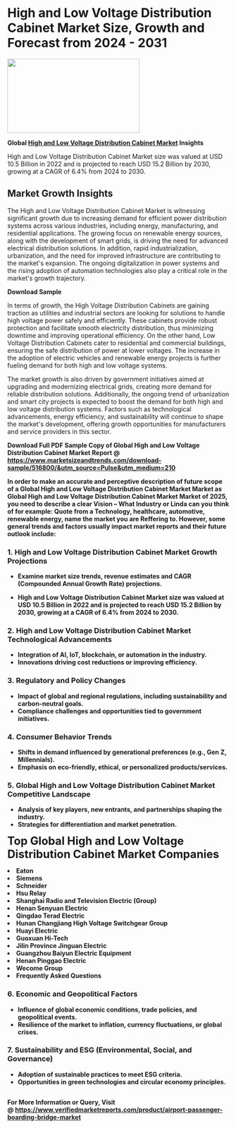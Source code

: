 <H1>High and Low Voltage Distribution Cabinet Market Size, Growth and Forecast from 2024 - 2031</H1><img class="aligncenter size-medium wp-image-584254" src="https://thirdeyenews.in/wp-content/uploads/2024/09/Global-Market-Research-300x168.jpeg" alt="" width="300" height="168" /><p><strong>Global&nbsp;<a href="https://www.marketsizeandtrends.com/download-sample/516800/&amp;utm_source=Pulse&amp;utm_medium=210">High and Low Voltage Distribution Cabinet Market</a> Insights</strong></p><p>High and Low Voltage Distribution Cabinet Market size was valued at USD 10.5 Billion in 2022 and is projected to reach USD 15.2 Billion by 2030, growing at a CAGR of 6.4% from 2024 to 2030.</p><p><h2>Market Growth Insights</h2> <p>The High and Low Voltage Distribution Cabinet Market is witnessing significant growth due to increasing demand for efficient power distribution systems across various industries, including energy, manufacturing, and residential applications. The growing focus on renewable energy sources, along with the development of smart grids, is driving the need for advanced electrical distribution solutions. In addition, rapid industrialization, urbanization, and the need for improved infrastructure are contributing to the market's expansion. The ongoing digitalization in power systems and the rising adoption of automation technologies also play a critical role in the market's growth trajectory.</p> <p><strong>Download Sample</strong></p> <p>In terms of growth, the High Voltage Distribution Cabinets are gaining traction as utilities and industrial sectors are looking for solutions to handle high voltage power safely and efficiently. These cabinets provide robust protection and facilitate smooth electricity distribution, thus minimizing downtime and improving operational efficiency. On the other hand, Low Voltage Distribution Cabinets cater to residential and commercial buildings, ensuring the safe distribution of power at lower voltages. The increase in the adoption of electric vehicles and renewable energy projects is further fueling demand for both high and low voltage systems.</p> <p>The market growth is also driven by government initiatives aimed at upgrading and modernizing electrical grids, creating more demand for reliable distribution solutions. Additionally, the ongoing trend of urbanization and smart city projects is expected to boost the demand for both high and low voltage distribution systems. Factors such as technological advancements, energy efficiency, and sustainability will continue to shape the market's development, offering growth opportunities for manufacturers and service providers in this sector.</p> <p><strong></p><p><span class=""><strong>Download Full PDF Sample Copy of Global High and Low Voltage Distribution Cabinet Market Report</strong> @ <a href="https://www.marketsizeandtrends.com/download-sample/516800/&amp;utm_source=Pulse&amp;utm_medium=210" target="_blank">https://www.marketsizeandtrends.com/download-sample/516800/&amp;utm_source=Pulse&amp;utm_medium=210</a></span></p><p>In order to make an accurate and perceptive description of future scope of a Global&nbsp;High and Low Voltage Distribution Cabinet Market Market as Global&nbsp;High and Low Voltage Distribution Cabinet Market Market of 2025, you need to describe a clear Vision &ndash; What Industry or Linda can you think of for example: Quote from a Technology, healthcare, automotive, renewable energy, name the market you are Reffering to. However, some general trends and factors usually impact market reports and their future outlook include:</p><h3>1.&nbsp;<strong>High and Low Voltage Distribution Cabinet Market Growth Projections</strong></h3><ul><li>Examine market size trends, revenue estimates and CAGR (Compounded Annual Growth Rate) projections.</li><li><p>High and Low Voltage Distribution Cabinet Market size was valued at USD 10.5 Billion in 2022 and is projected to reach USD 15.2 Billion by 2030, growing at a CAGR of 6.4% from 2024 to 2030.</p></li></ul><h3>2.&nbsp;<strong>High and Low Voltage Distribution Cabinet Market Technological Advancements</strong></h3><ul><li>Integration of AI, IoT, blockchain, or automation in the industry.</li><li>Innovations driving cost reductions or improving efficiency.</li></ul><h3>3.&nbsp;<strong>Regulatory and Policy Changes</strong></h3><ul><li>Impact of global and regional regulations, including sustainability and carbon-neutral goals.</li><li>Compliance challenges and opportunities tied to government initiatives.</li></ul><h3>4.&nbsp;<strong>Consumer Behavior Trends</strong></h3><ul><li>Shifts in demand influenced by generational preferences (e.g., Gen Z, Millennials).</li><li>Emphasis on eco-friendly, ethical, or personalized products/services.</li></ul><h3>5.&nbsp;<strong>Global High and Low Voltage Distribution Cabinet Market Competitive Landscape</strong></h3><ul><li>Analysis of key players, new entrants, and partnerships shaping the industry.</li><li>Strategies for differentiation and market penetration.</li></ul><p data-pm-slice="1 1 []"><span style="color: inherit; font-family: inherit; font-size: 25px;">Top Global High and Low Voltage Distribution Cabinet Market Companies</span></p><div class="" data-test-id=""><p><li>Eaton</li><li> Siemens</li><li> Schneider</li><li> Hsu Relay</li><li> Shanghai Radio and Television Electric (Group)</li><li> Henan Senyuan Electric</li><li> Qingdao Terad Electric</li><li> Hunan Changjiang High Voltage Switchgear Group</li><li> Huayi Electric</li><li> Guoxuan Hi-Tech</li><li> Jilin Province Jinguan Electric</li><li> Guangzhou Baiyun Electric Equipment</li><li> Henan Pinggao Electric</li><li> Wecome Group</li><li> Frequently Asked Questions</li></p></div><h3>6.&nbsp;<strong>Economic and Geopolitical Factors</strong></h3><ul><li>Influence of global economic conditions, trade policies, and geopolitical events.</li><li>Resilience of the market to inflation, currency fluctuations, or global crises.</li></ul><h3>7.&nbsp;<strong>Sustainability and ESG (Environmental, Social, and Governance)</strong></h3><ul><li>Adoption of sustainable practices to meet ESG criteria.</li><li>Opportunities in green technologies and circular economy principles.</li></ul><h2><strong style="font-size: 14px;">For More Information or Query, Visit @&nbsp;</strong><a style="background-color: #ffffff; font-size: 14px;" href="https://www.marketsizeandtrends.com/report/high-and-low-voltage-distribution-cabinet-market/" target="_blank">https://www.verifiedmarketreports.com/product/airport-passenger-boarding-bridge-market</a></h2>
